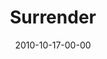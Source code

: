 ---
layout: message
category: message
series: "Game Change"
title: "Surrender"
date: 2010-10-17-00-00
message_id: 642
audio-description: "What does it mean to live out loud?"
audio: "http://s3.amazonaws.com/crossroadsaudiomessages/Beyond%20Faking%20It.mp3"
audio-title: "Beyond Faking It"
audio-duration: "37:30"
audio-description: "Brian Tome talks about what it means to surrender."
audio: "http://s3.amazonaws.com/crossroadsaudiomessages/gamechange02.mp3"
audio-title: "Surrender"
audio-duration: "56:14"
program-description: "Surrender (Program)"
program: "http://www.crossroads.net/players/media/hq/10_16-17_10Program.pdf"
program-title: "Surrender (Program)"
video-description: "Brian Tome talks about what it means to surrender."
video-title: "Surrender"
video: "https://s3.amazonaws.com/crossroadsvideomessages/gamechange02.mp4"
video-poster: "https://www.crossroads.net/uploadedfiles/gamechange02_still.jpg"
---